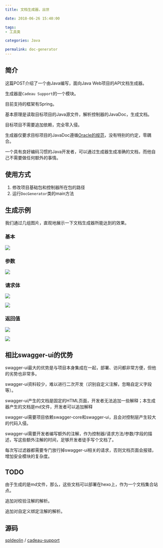 ```yaml
---
title: 文档生成器，出世

date: 2018-06-26 15:40:00

tags:
- 工具类

categories: Java

permalink: doc-generator
---
```




## 简介

这篇POST介绍了一个由Java编写，面向Java Web项目的API文档生成器。

生成器是`Cadeau Support`的一个模块。

目前支持的框架有Spring。

基本原理是读取目标项目的Java源文件，解析控制器的JavaDoc，生成文档。

目标项目不需要追加依赖，完全零入侵。

生成器仅要求目标项目的JavaDoc遵循[Oracle的规范](https://docs.oracle.com/javase/8/docs/technotes/tools/windows/javadoc.html)，没有特别的约定，零耦合。

一个具有良好编码习惯的Java开发者，可以通过生成器生成准确的文档，而他自己不需要做任何额外的事情。



## 使用方式

1. 修改项目基础包和控制器所在包的路径
2. 运行`DocGenerator`类的main方法



## 生成示例

我们通过几组图片，直观地展示一下文档生成器所能达到的效果。

### 基本

![](/images/doc-generator-01.png)



### 参数

![](/images/doc-generator-02.png)



### 请求体

![](/images/doc-generator-03.png)



![](/images/doc-generator-04.png)



### 返回值

![](/images/doc-generator-05.png)



![](/images/doc-generator-06.png)



## 相比swagger-ui的优势

swagger-ui最大的优势是与项目本身集成在一起，部署、访问都非常方便，但他的劣势也非常多。

swagger-ui资料较少，难以进行二次开发（识别自定义注解，忽略自定义字段等）。

swagger-ui产生的文档是固定的HTML页面，开发者无法追加一些解释；本生成器产生的文档是md文件，开发者可以追加解释

swagger-ui需要项目依赖swagger-core和swagger-ui，且会对控制层产生较大的代码入侵。

swagger-ui需要开发者编写额外的注解，作为控制器/请求方法/参数/字段的描述，写这些额外注解的时间，足够开发者徒手写个文档了。

每次写过滤器都需要专门放行掉swagger-ui相关的请求，否则文档页面会报错，增加安全模块的复杂度。



## TODO

由于生成的是md文件，那么，这些文档可以部署在hexo上，作为一个文档集合站点。

追加对校验注解的解析。

追加对自定义绑定注解的解析。



## 源码

[spldeolin](https://github.com/spldeolin) / [cadeau-support](https://github.com/spldeolin/cadeau-support)
